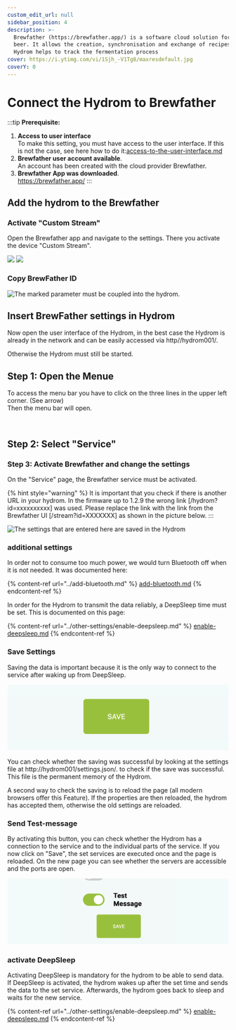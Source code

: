 ```yaml
---
custom_edit_url: null
sidebar_position: 4
description: >-
  Brewfather (https://brewfather.app/) is a software cloud solution for brewing
  beer. It allows the creation, synchronisation and exchange of recipes. The
  Hydrom helps to track the fermentation process
cover: https://i.ytimg.com/vi/1Sjh_-V1Tg8/maxresdefault.jpg
coverY: 0
---
```


# Connect the Hydrom to Brewfather



:::tip
**Prerequisite:**

1. **Access to user interface**\
   To make this setting, you must have access to the user interface. If this is not the case, see here how to do it:[access-to-the-user-interface.md](../getting-started/access-to-the-user-interface.md "mention")
2. **Brewfather user account available**.\
   An account has been created with the cloud provider Brewfather.
3. **Brewfather App was downloaded**.\
   https://brewfather.app/
:::

## Add the hydrom to the Brewfather

### Activate "Custom Stream"

Open the Brewfather app and navigate to the settings. There you activate the device "Custom Stream".

![](<../../docs/Pics/Brewfather\_1 (1).png>) ![](<../../docs/Pics/Brewfather\_2 (1).png>)

### Copy BrewFather ID

![The marked parameter must be coupled into the hydrom.](../../docs/Pics/Brewfather\_3.png)

## Insert BrewFather settings in Hydrom

Now open the user interface of the Hydrom, in the best case the Hydrom is already in the network and can be easily accessed via http//hydrom001/.

Otherwise the Hydrom must still be started.

## Step 1: Open the Menue

To access the menu bar you have to click on the three lines in the upper left corner. (See arrow)\
Then the menu bar will open.

<figure><img src="../../docs/Pics/English_Pic5" alt=""><figcaption></figcaption></figure>

## Step 2: Select "Service" 

### Step 3: Activate Brewfather and change the settings

On the "Service" page, the Brewfather service must be activated.

{% hint style="warning" %}
It is important that you check if there is another URL in your hydrom. In the firmware up to 1.2.9 the wrong link \[/hydrom?id=xxxxxxxxxx] was used. Please replace the link with the link from the Brewfather UI \[/stream?id=XXXXXXX] as shown in the picture below.
:::

![The settings that are entered here are saved in the Hydrom](<../../docs/Pics/Brewfather (2).png>)

### additional settings

In order not to consume too much power, we would turn Bluetooth off when it is not needed. It was documented here:

{% content-ref url="../add-bluetooth.md" %}
[add-bluetooth.md](../add-bluetooth.md)
{% endcontent-ref %}

In order for the Hydrom to transmit the data reliably, a DeepSleep time must be set. This is documented on this page:

{% content-ref url="../other-settings/enable-deepsleep.md" %}
[enable-deepsleep.md](../other-settings/enable-deepsleep.md)
{% endcontent-ref %}

### Save Settings

Saving the data is important because it is the only way to connect to the service after waking up from DeepSleep.

![Pressing the "save" button saves the settings.](../../docs/Pics/English_Pic6.png)

You can check whether the saving was successful by looking at the settings file at http://hydrom001/settings.json/. to check if the save was successful. This file is the permanent memory of the Hydrom.

A second way to check the saving is to reload the page (all modern browsers offer this Feature). If the properties are then reloaded, the hydrom has accepted them, otherwise the old settings are reloaded.

### Send Test-message

By activating this button, you can check whether the Hydrom has a connection to the service and to the individual parts of the service. If you now click on "Save", the set services are executed once and the page is reloaded. On the new page you can see whether the servers are accessible and the ports are open.

![Sending a test message can greatly simplify the process of checking the connection.](../../docs/Pics/English_Pic7.png)

### activate DeepSleep

Activating DeepSleep is mandatory for the hydrom to be able to send data. If DeepSleep is activated, the hydrom wakes up after the set time and sends the data to the set service. Afterwards, the hydrom goes back to sleep and waits for the new service.

{% content-ref url="../other-settings/enable-deepsleep.md" %}
[enable-deepsleep.md](../other-settings/enable-deepsleep.md)
{% endcontent-ref %}
